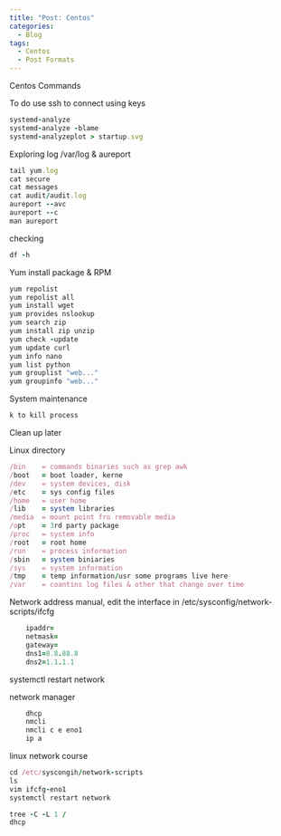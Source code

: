```yaml
---
title: "Post: Centos"
categories:
  - Blog
tags:
  - Centos
  - Post Formats
---
```


Centos Commands

To do use ssh to connect using keys

```ruby
systemd-analyze
systemd-analyze -blame
systemd-analyzeplot > startup.svg
```

Exploring log /var/log & aureport

```ruby
tail yum.log
cat secure
cat messages
cat audit/audit.log
aureport --avc
aureport --c
man aureport
```

checking

```ruby
df -h
```

Yum install package & RPM

```ruby
yum repolist
yum repolist all
yum install wget
yum provides nslookup
yum search zip
yum install zip unzip
yum check -update
yum update curl
yum info nano
yum list python
yum grouplist "web..."
yum groupinfo "web..."
```

System maintenance

```ruby
k to kill process
```

Clean up later

Linux directory

```ruby
/bin    = commands binaries such as grep awk
/boot   = boot loader, kerne
/dev    = system devices, disk
/etc    = sys config files
/home   = user home
/lib    = system libraries
/media  = mount point fro removable media
/opt    = 3rd party package
/proc   = system info
/root   = root home
/run    = process information
/sbin   = system biniaries
/sys    = system information
/tmp    = temp information/usr some programs live here
/var    = coantins log files & other that change over time
```

Network address
manual, edit the interface in /etc/sysconfig/network-scripts/ifcfg

```ruby
    ipaddr=
    netmask=
    gateway=
    dns1=8.8.88.8
    dns2=1.1.1.1
```

systemctl restart network

network manager

```ruby
    dhcp
    nmcli
    nmcli c e eno1
    ip a
```

linux network course

```ruby
cd /etc/syscongih/network-scripts
ls
vim ifcfg-eno1
systemctl restart network
```

```ruby
tree -C -L 1 /
dhcp
```
